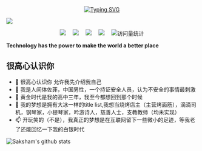   <!-- dynamic typing effect 动态打字效果 -->

  <div align="center">
    <a href="https://blog.sunguoqi.com/">
      <img src="https://readme-typing-svg.demolab.com?font=Fira+Code&pause=1000&width=435&lines=println(%22Hello%2C%20World%22);人间体佐菲&center=true&size=27" alt="Typing SVG" />
    </a>
  </div>


  <!-- knock code pictures 敲代码的图片 -->
  <img src="https://cdn.jsdelivr.net/gh/sun0225SUN/sun0225SUN/assets/images/coding.gif" /><br>

  <!-- profile logo 个人资料徽标 -->

  <div align="center">
    <a href="https://juejin.cn/user/3257207932075799"><img src="https://img.shields.io/badge/Website-博客-blue" /></a>&emsp;
    <a href="https://space.bilibili.com/23473180/"><img src="https://img.shields.io/badge/Bilibili-B站-ff69b4" /></a>&emsp;
    <a href="https://blog.csdn.net/qq_35578171/"><img src="https://img.shields.io/badge/CSDN-论坛-c32136" /></a>&emsp;
    <a href="https://www.zhihu.com/people/zhjunqiu"><img src="https://img.shields.io/badge/Zhihu-知乎-blue" /></a>&emsp;
    <!-- visitor statistics logo 访问量统计徽标 -->
    <img src="https://komarev.com/ghpvc/?username=Lorin-github&label=Views&color=0e75b6&style=flat" alt="访问量统计" />
  </div>
<p><b>Technology has the power to make the world a better place</b></p>

</div>

## 很高心认识你

<!-- 个人简介 -->

- 👋 很高心认识你 允许我先介绍我自己
- 👀 我是人间体佐菲，中国男性，一个持证安全人员，认为不安全的事情最刺激
- 🌱 黄金时代是我的高中三年，我至今都想回到那个时候
- 💞️ 我的梦想是拥有大冰一样的title list,我想当烧烤店主（主营烤面筋），滴滴司机，钢琴家，小提琴家，吟游诗人，慈善人士，支教教师（均未实现）
- 📫 开玩笑的（不是），我真正的梦想是在互联网留下一些微小的足迹，等我老了还能回忆一下我的白银时代

![Saksham's github stats](https://github-readme-stats.vercel.app/api?username=RongSec&show_icons=true)
